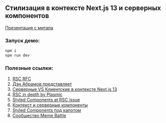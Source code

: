 ## Стилизация в контексте Next.js 13 и серверных компонентов

[Презентация с митапа](https://docs.google.com/presentation/d/1dyGUIkMhp3mA2XV_2Aur8Rf8qWZIHlyOTkqyYyc4D70/edit?usp=sharing)

### Запуск демо:
```bash
npm i
npm run dev
```

### Полезные ссылки:

1)  [RSC RFC](https://github.com/reactjs/rfcs/blob/main/text/0188-server-components.md)
2) [Дэн Абрамов представляет](https://react.dev/blog/2020/12/21/data-fetching-with-react-server-components)
3) [Серверные VS Клиентские в контексте Next.js 13](https://beta.nextjs.org/docs/rendering/server-and-client-components#sharing-data-between-server-components)
4) [RSC in depth by Plasmic](https://www.plasmic.app/blog/how-react-server-components-work)
5) [Styled Components at RSC issue](https://github.com/facebook/react/issues/23126)
6) [Контекст и серверные компоненты](https://beta.nextjs.org/docs/rendering/server-and-client-components#context)
7) [Styled Components под капотом](https://www.joshwcomeau.com/react/demystifying-styled-components/)
8) [Сообщество Meme Battle](https://github.com/MemeBattle)